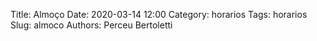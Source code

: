 Title: Almoço
Date: 2020-03-14 12:00
Category: horarios
Tags: horarios
Slug: almoco
Authors: Perceu Bertoletti